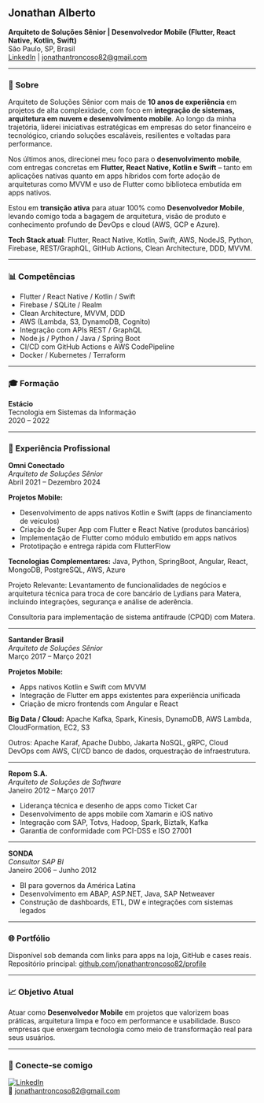 ## Jonathan Alberto
**Arquiteto de Soluções Sênior | Desenvolvedor Mobile (Flutter, React Native, Kotlin, Swift)**  
São Paulo, SP, Brasil  
[LinkedIn](https://www.linkedin.com/in/jonathan-a-854329289) | jonathantroncoso82@gmail.com  

---

### 📝 Sobre
Arquiteto de Soluções Sênior com mais de **10 anos de experiência** em projetos de alta complexidade, com foco em **integração de sistemas, arquitetura em nuvem e desenvolvimento mobile**. Ao longo da minha trajetória, liderei iniciativas estratégicas em empresas do setor financeiro e tecnológico, criando soluções escaláveis, resilientes e voltadas para performance.

Nos últimos anos, direcionei meu foco para o **desenvolvimento mobile**, com entregas concretas em **Flutter, React Native, Kotlin e Swift** – tanto em aplicações nativas quanto em apps híbridos com forte adoção de arquiteturas como MVVM e uso de Flutter como biblioteca embutida em apps nativos.

Estou em **transição ativa** para atuar 100% como **Desenvolvedor Mobile**, levando comigo toda a bagagem de arquitetura, visão de produto e conhecimento profundo de DevOps e cloud (AWS, GCP e Azure).

**Tech Stack atual**: Flutter, React Native, Kotlin, Swift, AWS, NodeJS, Python, Firebase, REST/GraphQL, GitHub Actions, Clean Architecture, DDD, MVVM.

---

### 📊 Competências
- Flutter / React Native / Kotlin / Swift
- Firebase / SQLite / Realm
- Clean Architecture, MVVM, DDD
- AWS (Lambda, S3, DynamoDB, Cognito)
- Integração com APIs REST / GraphQL
- Node.js / Python / Java / Spring Boot
- CI/CD com GitHub Actions e AWS CodePipeline
- Docker / Kubernetes / Terraform

---

### 🎓 Formação
**Estácio**  
Tecnologia em Sistemas da Informação  
2020 – 2022

---

### 💼 Experiência Profissional

**Omni Conectado**  
*Arquiteto de Soluções Sênior*  
Abril 2021 – Dezembro 2024  

**Projetos Mobile:**
- Desenvolvimento de apps nativos Kotlin e Swift (apps de financiamento de veículos)
- Criação de Super App com Flutter e React Native (produtos bancários)
- Implementação de Flutter como módulo embutido em apps nativos
- Prototipação e entrega rápida com FlutterFlow

**Tecnologias Complementares:**
Java, Python, SpringBoot, Angular, React, MongoDB, PostgreSQL, AWS, Azure

Projeto Relevante: Levantamento de funcionalidades de negócios e arquitetura técnica para troca de core bancário de Lydians para Matera, incluindo integrações, segurança e análise de aderência.

Consultoria para implementação de sistema antifraude (CPQD) com Matera.

---

**Santander Brasil**  
*Arquiteto de Soluções Sênior*  
Março 2017 – Março 2021

**Projetos Mobile:**
- Apps nativos Kotlin e Swift com MVVM
- Integração de Flutter em apps existentes para experiência unificada
- Criação de micro frontends com Angular e React

**Big Data / Cloud:**
Apache Kafka, Spark, Kinesis, DynamoDB, AWS Lambda, CloudFormation, EC2, S3

Outros:
Apache Karaf, Apache Dubbo, Jakarta NoSQL, gRPC, Cloud DevOps com AWS, CI/CD banco de dados, orquestração de infraestrutura.

---

**Repom S.A.**  
*Arquiteto de Soluções de Software*  
Janeiro 2012 – Março 2017

- Liderança técnica e desenho de apps como Ticket Car
- Desenvolvimento de apps mobile com Xamarin e iOS nativo
- Integração com SAP, Totvs, Hadoop, Spark, Biztalk, Kafka
- Garantia de conformidade com PCI-DSS e ISO 27001

---

**SONDA**  
*Consultor SAP BI*  
Janeiro 2006 – Junho 2012

- BI para governos da América Latina
- Desenvolvimento em ABAP, ASP.NET, Java, SAP Netweaver
- Construção de dashboards, ETL, DW e integrações com sistemas legados

---

### 🌐 Portfólio
Disponível sob demanda com links para apps na loja, GitHub e cases reais.  
Repositório principal: [github.com/jonathantroncoso82/profile](https://github.com/jonathantroncoso82/profile)

---

### 📈 Objetivo Atual
Atuar como **Desenvolvedor Mobile** em projetos que valorizem boas práticas, arquitetura limpa e foco em performance e usabilidade. Busco empresas que enxergam tecnologia como meio de transformação real para seus usuários.

---

### 🔗 Conecte-se comigo
[![LinkedIn](https://img.shields.io/badge/LinkedIn-0A66C2?style=flat&logo=linkedin&logoColor=white)](https://www.linkedin.com/in/jonathan-a-854329289)  
📧 jonathantroncoso82@gmail.com


